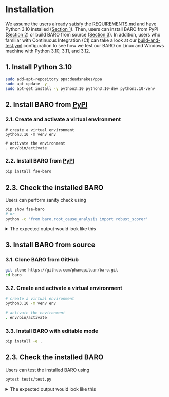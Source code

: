 # Installation

We assume the users already satisfy the [REQUIREMENTS.md](REQUIREMENTS.md) and have Python 3.10 installed ([Section 1](https://github.com/phamquiluan/baro/blob/main/INSTALL.md#1-install-python310)). Then, users can install BARO from PyPI ([Section 2](https://github.com/phamquiluan/baro/blob/main/INSTALL.md#2-install-baro-from-pypi)) or build BARO from source ([Section 3](https://github.com/phamquiluan/baro/blob/main/INSTALL.md#3-install-baro-from-source)). In addition, users who familiar with Continuous Integration (CI) can take a look at our [build-and-test.yml](https://github.com/phamquiluan/baro/blob/main/.github/workflows/build-and-test.yml) configuration to see how we test our BARO on Linux and Windows machine with Python 3.10, 3.11, and 3.12.


## 1. Install Python 3.10

```bash
sudo add-apt-repository ppa:deadsnakes/ppa
sudo apt update -y
sudo apt-get install -y python3.10 python3.10-dev python3.10-venv
```

## 2. Install BARO from [PyPI](https://pypi.org/project/fse-baro)
### 2.1. Create and activate a virtual environment

```
# create a virtual environment
python3.10 -m venv env

# activate the environment
. env/bin/activate
```

### 2.2. Install BARO from [PyPI](https://pypi.org/project/fse-baro)

```bash
pip install fse-baro
```

## 2.3. Check the installed BARO

Users can perform sanity check using 
```bash
pip show fse-baro
# or 
python -c 'from baro.root_cause_analysis import robust_scorer'
```

<details>
<summary>The expected output would look like this</summary>

```bash

(ins)(env) luan@machine:~/tmp$ pip show fse-baro
Name: fse-baro
Version: 0.0.7
Summary: BARO: Robust Root Cause Analysis for Microservices via Multivariate Bayesian Online Change Point Detection
Home-page: 
Author: 
Author-email: Luan Pham <phamquiluan@gmail.com>
License: MIT License
        
        Copyright (c) 2024 Luan Pham
        
        Permission is hereby granted, free of charge, to any person obtaining a copy
        of this software and associated documentation files (the "Software"), to deal
        in the Software without restriction, including without limitation the rights
        to use, copy, modify, merge, publish, distribute, sublicense, and/or sell
        copies of the Software, and to permit persons to whom the Software is
        furnished to do so, subject to the following conditions:
        
        The above copyright notice and this permission notice shall be included in all
        copies or substantial portions of the Software.
        
        THE SOFTWARE IS PROVIDED "AS IS", WITHOUT WARRANTY OF ANY KIND, EXPRESS OR
        IMPLIED, INCLUDING BUT NOT LIMITED TO THE WARRANTIES OF MERCHANTABILITY,
        FITNESS FOR A PARTICULAR PURPOSE AND NONINFRINGEMENT. IN NO EVENT SHALL THE
        AUTHORS OR COPYRIGHT HOLDERS BE LIABLE FOR ANY CLAIM, DAMAGES OR OTHER
        LIABILITY, WHETHER IN AN ACTION OF CONTRACT, TORT OR OTHERWISE, ARISING FROM,
        OUT OF OR IN CONNECTION WITH THE SOFTWARE OR THE USE OR OTHER DEALINGS IN THE
        SOFTWARE.
        
Location: /home/luan/tmp/env/lib/python3.10/site-packages
Requires: matplotlib, numpy, pandas, pytest, requests, scikit-learn, tqdm
Required-by: 
(ins)(env) luan@machine:~/tmp$ python -c 'from baro.root_cause_analysis import robust_scorer'
(ins)(env) luan@machine:~/tmp$ 
```
</details>






## 3. Install BARO from source
### 3.1. Clone BARO from GitHub


```bash
git clone https://github.com/phamquiluan/baro.git
cd baro
```

### 3.2. Create and activate a virtual environment

```bash
# create a virtual environment
python3.10 -m venv env

# activate the environment
. env/bin/activate
```

### 3.3. Install BARO with editable mode

```bash
pip install -e .
```

## 2.3. Check the installed BARO

Users can test the installed BARO using 

```bash
pytest tests/test.py
```

<details>
<summary>The expected output would look like this</summary>

```bash

(ins)(env) luan@machine:~/ws/baro$ pytest tests/test.py 
============================================ test session starts =============================================
platform linux -- Python 3.10.13, pytest-7.4.0, pluggy-1.3.0
rootdir: /home/luan/ws/baro
collected 2 items                                                                                            

tests/test.py ..                                                                                       [100%]

============================================= 2 passed in 4.78s ==============================================
(ins)(env) luan@machine:~/ws/baro$ 

```
</details>
